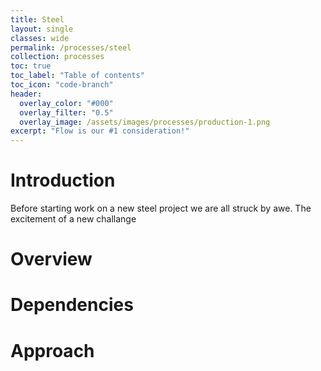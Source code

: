 ```yaml
---
title: Steel
layout: single
classes: wide
permalink: /processes/steel
collection: processes
toc: true
toc_label: "Table of contents"
toc_icon: "code-branch"
header:
  overlay_color: "#000"
  overlay_filter: "0.5"
  overlay_image: /assets/images/processes/production-1.png
excerpt: "Flow is our #1 consideration!"
---
```

# Introduction
Before starting work on a new steel project we are all struck by awe. The excitement of a new challange 

# Overview

# Dependencies

# Approach
